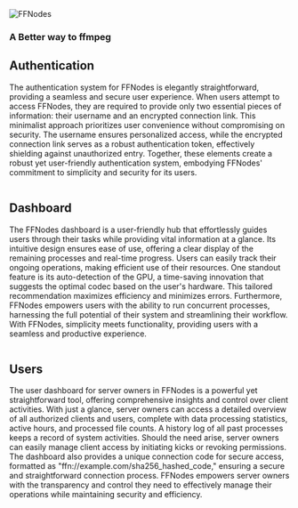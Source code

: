 <div id="landing" class="center horizontal vertical col">
    <img src="https://ffnodes.lfinteractive.net/assets/images/Logo.svg" alt="FFNodes">
    <h3>A Better way to ffmpeg</h3>
</div>

<article>
    <div class="col">
        <h1>Authentication</h1>
        <p>The authentication system for FFNodes is elegantly straightforward, providing a seamless and secure user experience. When users attempt to access FFNodes, they are required to provide only two essential pieces of information: their username and an encrypted connection link. This minimalist approach prioritizes user convenience without compromising on security. The username ensures personalized access, while the encrypted connection link serves as a robust authentication token, effectively shielding against unauthorized entry. Together, these elements create a robust yet user-friendly authentication system, embodying FFNodes' commitment to simplicity and security for its users.</p>
    </div>
    <img src="https://ffnodes.lfinteractive.net/assets/images/login.png" alt="">
</article>
<article>
    <div class="col">
        <h1>Dashboard</h1>
        <p>The FFNodes dashboard is a user-friendly hub that effortlessly guides users through their tasks while providing vital information at a glance. Its intuitive design ensures ease of use, offering a clear display of the remaining processes and real-time progress. Users can easily track their ongoing operations, making efficient use of their resources. One standout feature is its auto-detection of the GPU, a time-saving innovation that suggests the optimal codec based on the user's hardware. This tailored recommendation maximizes efficiency and minimizes errors. Furthermore, FFNodes empowers users with the ability to run concurrent processes, harnessing the full potential of their system and streamlining their workflow. With FFNodes, simplicity meets functionality, providing users with a seamless and productive experience.</p>
    </div>
    <img src="https://ffnodes.lfinteractive.net/assets/images/Dashboard.png" alt="">
</article>
<article>
    <div class="col">
        <h1>Users</h1>
        <p>The user dashboard for server owners in FFNodes is a powerful yet straightforward tool, offering comprehensive insights and control over client activities. With just a glance, server owners can access a detailed overview of all authorized clients and users, complete with data processing statistics, active hours, and processed file counts. A history log of all past processes keeps a record of system activities. Should the need arise, server owners can easily manage client access by initiating kicks or revoking permissions. The dashboard also provides a unique connection code for secure access, formatted as "ffn://example.com/sha256_hashed_code," ensuring a secure and straightforward connection process. FFNodes empowers server owners with the transparency and control they need to effectively manage their operations while maintaining security and efficiency.</p>
    </div>
    <img src="https://ffnodes.lfinteractive.net/assets/images/Users - Popup.png" alt="">
</article>
